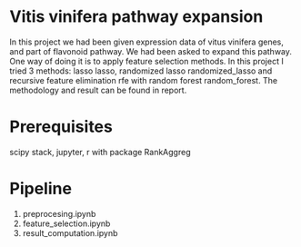 # Vitis vinifera pathway expansion

In this project we had been given expression data of vitus vinifera genes, and part of flavonoid pathway. We had been asked to expand this pathway. One way of doing it is to apply feature selection methods. In this project I tried 3 methods: lasso lasso, randomized lasso randomized\_lasso and recursive feature elimination rfe with random forest random\_forest. The methodology and result can be found in report.

# Prerequisites

scipy stack, jupyter, r with package RankAggreg

# Pipeline

1) preprocesing.ipynb
2) feature_selection.ipynb
3) result_computation.ipynb



